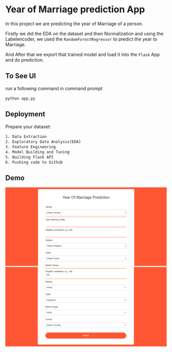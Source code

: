 
# Year of Marriage prediction App

In this project we are predicting the year of Marriage of a person.

Firstly we did the EDA on the dataset and then Normalization and using the Labelencoder, we used the `RandomForestRegressor` to predict the year to Marriage.

And After that we export that trained model and load it into the `Flask` App and do prediction.

## To See UI
run a following command in command prompt
```
python app.py
```
## Deployment
Prepare your dataset:
```
1. Data Extraction
2. Exploratory Data Analysis(EDA)
3. Feature Engineering
4. Model Building and Tuning
5. Building Flask API
6. Pushing code to Github
```


## Demo

![App Screenshot](https://raw.githubusercontent.com/Franky-Saxena/Year-Of-Marriage-Prediction/main/Untitled1.png)
![App Screenshot](https://raw.githubusercontent.com/Franky-Saxena/Year-Of-Marriage-Prediction/main/Untitled2.png)
